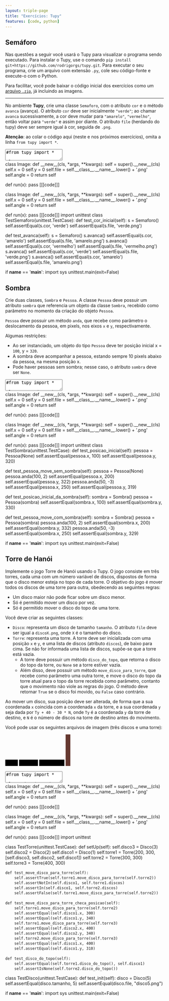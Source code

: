 ```yaml
---
layout: triple-page
title: "Exercícios: Tupy"
features: [code, python]
---
```


## Semáforo

Nas questões a seguir você usará o Tupy para visualizar o programa sendo executado. Para instalar o Tupy, use o comando `pip install git+https://github.com/rodrigorgs/tupy.git`. Para executar o seu programa, crie um arquivo com extensão `.py`, cole seu código-fonte e execute-o com o Python.

Para facilitar, você pode baixar o código inicial dos exercícios como um [arquivo `.zip`](ex-tupy.zip), já incluindo as imagens.

----

No ambiente **Tupy**, crie uma classe `Semaforo`, com o atributo `cor` e o método `avanca` (avança). O atributo `cor` deve ser inicialmente `"verde"`; ao chamar `avanca` sucessivamente, a cor deve mudar para `"amarelo"`, `"vermelho"`, então voltar para `"verde"` e assim por diante. O atributo `file` (herdando do tupy) deve ser sempre igual à cor, seguida de `.png`.

**Atenção**: ao colar o código aqui (neste e nos próximos exercícios), omita a linha `from tupy import *`.

<textarea class="code lang-python">
#from tupy import *

class Semaforo(Image):
  def __init__(self):
    pass

s = Semaforo()

run(globals())
</textarea>

<div class="runtemplate">
class Image:
  def __new__(cls, *args, **kwargs):
    self = super().__new__(cls)
    self.x = 0
    self.y = 0
    self.file = self.__class__.__name__.lower() + '.png'
    self.angle = 0
    return self

def run(x):
  pass
[[[code]]]
</div>

<div class="testcode">
class Image:
  def __new__(cls, *args, **kwargs):
    self = super().__new__(cls)
    self.x = 0
    self.y = 0
    self.file = self.__class__.__name__.lower() + '.png'
    self.angle = 0
    return self

def run(x):
  pass
[[[code]]]
import unittest
class TestSemaforo(unittest.TestCase):
  def test_cor_inicial(self):
    s = Semaforo()
    self.assertEqual(s.cor, 'verde')
    self.assertEqual(s.file, 'verde.png')
  
  def test_avanca(self):
    s = Semaforo()
    s.avanca()
    self.assertEqual(s.cor, 'amarelo')
    self.assertEqual(s.file, 'amarelo.png')
    s.avanca()
    self.assertEqual(s.cor, 'vermelho')
    self.assertEqual(s.file, 'vermelho.png')
    s.avanca()
    self.assertEqual(s.cor, 'verde')
    self.assertEqual(s.file, 'verde.png')
    s.avanca()
    self.assertEqual(s.cor, 'amarelo')
    self.assertEqual(s.file, 'amarelo.png')

if __name__ == '__main__':
  import sys
  unittest.main(exit=False)
</div>

## Sombra

Crie duas classes, `Sombra` e `Pessoa`. A classe `Pessoa` deve possuir um atributo `sombra` que referencia um objeto da classe `Sombra`, recebido como parâmetro no momento da criação do objeto `Pessoa`.

`Pessoa` deve possuir um método `anda`, que recebe como parâmetro o deslocamento da pessoa, em pixels, nos eixos `x` e `y`, respectivamente.

Algumas restrições:

- Ao ser instanciado, um objeto do tipo `Pessoa` deve ter posição inicial x = `100`, y = `320`.
- A sombra deve acompanhar a pessoa, estando sempre 10 pixels abaixo da pessoa, na mesma posição x.
- Pode haver pessoas sem sombra; nesse caso, o atributo `sombra` deve ser `None`.

<textarea class="code lang-python">
#from tupy import *

class Pessoa(Image):
  def __init__(self):
    pass

class Sombra(Image):
  def __init__(self):
    pass

run(globals())
</textarea>

<div class="runtemplate">
class Image:
  def __new__(cls, *args, **kwargs):
    self = super().__new__(cls)
    self.x = 0
    self.y = 0
    self.file = self.__class__.__name__.lower() + '.png'
    self.angle = 0
    return self

def run(x):
  pass
[[[code]]]
</div>

<div class="testcode">
class Image:
  def __new__(cls, *args, **kwargs):
    self = super().__new__(cls)
    self.x = 0
    self.y = 0
    self.file = self.__class__.__name__.lower() + '.png'
    self.angle = 0
    return self

def run(x):
  pass
[[[code]]]
import unittest
class TestSombra(unittest.TestCase):
  def test_posicao_inicial(self):
    pessoa = Pessoa(None)
    self.assertEqual(pessoa.x, 100)
    self.assertEqual(pessoa.y, 320)
  
  def test_pessoa_move_sem_sombra(self):
    pessoa = Pessoa(None)
    pessoa.anda(100, 2)
    self.assertEqual(pessoa.x, 200)
    self.assertEqual(pessoa.y, 322)
    pessoa.anda(50, -3)
    self.assertEqual(pessoa.x, 250)
    self.assertEqual(pessoa.y, 319)

  def test_posicao_inicial_da_sombra(self):
    sombra = Sombra()
    pessoa = Pessoa(sombra)
    self.assertEqual(sombra.x, 100)
    self.assertEqual(sombra.y, 330)

  def test_pessoa_move_com_sombra(self):
    sombra = Sombra()
    pessoa = Pessoa(sombra)
    pessoa.anda(100, 2)
    self.assertEqual(sombra.x, 200)
    self.assertEqual(sombra.y, 332)
    pessoa.anda(50, -3)
    self.assertEqual(sombra.x, 250)
    self.assertEqual(sombra.y, 329)

if __name__ == '__main__':
  import sys
  unittest.main(exit=False)
</div>

## Torre de Hanói

Implemente o jogo Torre de Hanói usando o Tupy. O jogo consiste em três torres, cada uma com um número variável de discos, dispostos de forma que o disco menor esteja no topo de cada torre. O objetivo do jogo é mover todos os discos de uma torre para outra, obedecendo as seguintes regras:

- Um disco maior não pode ficar sobre um disco menor.
- Só é permitido mover um disco por vez.
- Só é permitido mover o disco do topo de uma torre.

Você deve criar as seguintes classes:

- `Disco`: representa um disco de tamanho `tamanho`. O atributo `file` deve ser igual a `discoX.png`, onde `X` é o tamanho do disco.
- `Torre`: representa uma torre. A torre deve ser inicializada com uma posição `x` e `y`, e uma lista de discos (atributo `discos`), de baixo para cima. Se não for informada uma lista de discos, supõe-se que a torre está vazia.
  - A torre deve possuir um método `disco_do_topo`, que retorna o disco do topo da torre, ou `None` se a torre estiver vazia. 
  - Além disso, deve possuir um método `move_disco_para_torre`, que recebe como parâmetro uma outra torre, e move o disco do topo da torre atual para o topo da torre recebida como parâmetro, contanto que o movimento não viole as regras do jogo. O método deve retornar `True` se o disco foi movido, ou `False` caso contrário.

Ao mover um disco, sua posição deve ser alterada, de forma que a sua coordenada `x` coincida com a coordenada `x` da torre, e a sua coordenada `y` seja dada por `Ty + 40 - 30 * N`, onde `Ty` é a coordenada `y` da torre de destino, e `N` é o número de discos na torre de destino antes do movimento.

Você pode usar os seguintes arquivos de imagem (três discos e uma torre):

![disco1](images/disco1.png)
![disco2](images/disco2.png)
![disco3](images/disco3.png)
![torre](images/torre.png)

<textarea class="code lang-python">
#from tupy import *

class Disco(Image):
  def __init__(self):
    pass

class Torre(Image):
  def __init__(self):
    pass

  def disco_do_topo(self):
    return None

  def move_disco_para_torre(self, destino):
    return False

disco3 = Disco(3)
disco2 = Disco(2)
disco1 = Disco(1)
torre1 = Torre(200, 300, [disco3, disco2, disco1])
torre2 = Torre(300, 300)
torre3 = Torre(400, 300)

run(globals())
</textarea>

<div class="runtemplate">
class Image:
  def __new__(cls, *args, **kwargs):
    self = super().__new__(cls)
    self.x = 0
    self.y = 0
    self.file = self.__class__.__name__.lower() + '.png'
    self.angle = 0
    return self

def run(x):
  pass
[[[code]]]
</div>

<div class="testcode">
class Image:
  def __new__(cls, *args, **kwargs):
    self = super().__new__(cls)
    self.x = 0
    self.y = 0
    self.file = self.__class__.__name__.lower() + '.png'
    self.angle = 0
    return self

def run(x):
  pass
[[[code]]]
import unittest

class TestTorre(unittest.TestCase):
    def setUp(self):
        self.disco3 = Disco(3)
        self.disco2 = Disco(2)
        self.disco1 = Disco(1)
        self.torre1 = Torre(200, 300, [self.disco3, self.disco2, self.disco1])
        self.torre2 = Torre(300, 300)
        self.torre3 = Torre(400, 300)

    def test_move_disco_para_torre(self):
        self.assertTrue(self.torre1.move_disco_para_torre(self.torre2))
        self.assertNotIn(self.disco1, self.torre1.discos)
        self.assertIn(self.disco1, self.torre2.discos)
        self.assertFalse(self.torre1.move_disco_para_torre(self.torre2))

    def test_move_disco_para_torre_checa_posicao(self):
        self.torre1.move_disco_para_torre(self.torre2)
        self.assertEqual(self.disco1.x, 300)
        self.assertEqual(self.disco1.y, 340)
        self.torre1.move_disco_para_torre(self.torre3)
        self.assertEqual(self.disco2.x, 400)
        self.assertEqual(self.disco2.y, 340)
        self.torre2.move_disco_para_torre(self.torre3)
        self.assertEqual(self.disco1.x, 400)
        self.assertEqual(self.disco1.y, 310)

    def test_disco_do_topo(self):
        self.assertEqual(self.torre1.disco_do_topo(), self.disco1)
        self.assertIsNone(self.torre2.disco_do_topo())

class TestDisco(unittest.TestCase):
    def test_init(self):
        disco = Disco(5)
        self.assertEqual(disco.tamanho, 5)
        self.assertEqual(disco.file, "disco5.png")

if __name__ == '__main__':
  import sys
  unittest.main(exit=False)
</div>